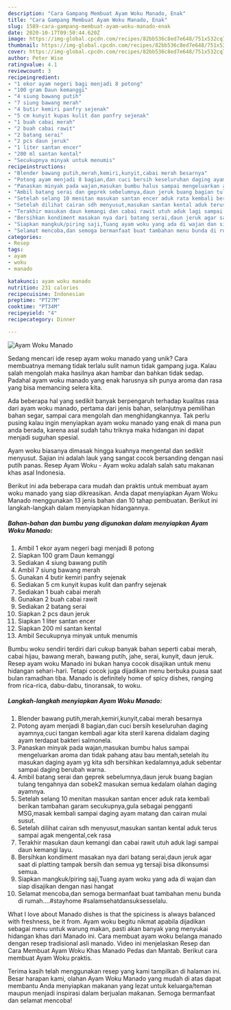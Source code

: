 ```yaml
---
description: "Cara Gampang Membuat Ayam Woku Manado, Enak"
title: "Cara Gampang Membuat Ayam Woku Manado, Enak"
slug: 1589-cara-gampang-membuat-ayam-woku-manado-enak
date: 2020-10-17T09:50:44.620Z
image: https://img-global.cpcdn.com/recipes/82bb536c8ed7e648/751x532cq70/ayam-woku-manado-foto-resep-utama.jpg
thumbnail: https://img-global.cpcdn.com/recipes/82bb536c8ed7e648/751x532cq70/ayam-woku-manado-foto-resep-utama.jpg
cover: https://img-global.cpcdn.com/recipes/82bb536c8ed7e648/751x532cq70/ayam-woku-manado-foto-resep-utama.jpg
author: Peter Wise
ratingvalue: 4.1
reviewcount: 3
recipeingredient:
- "1 ekor ayam negeri bagi menjadi 8 potong"
- "100 gram Daun kemanggi"
- "4 siung bawang putih"
- "7 siung bawang merah"
- "4 butir kemiri panfry sejenak"
- "5 cm kunyit kupas kulit dan panfry sejenak"
- "1 buah cabai merah"
- "2 buah cabai rawit"
- "2 batang serai"
- "2 pcs daun jeruk"
- "1 liter santan encer"
- "200 ml santan kental"
- "Secukupnya minyak untuk menumis"
recipeinstructions:
- "Blender bawang putih,merah,kemiri,kunyit,cabai merah besarnya"
- "Potong ayam menjadi 8 bagian,dan cuci bersih keseluruhan daging ayamnya,cuci tangan kembali agar kita steril karena didalam daging ayam terdapat bakteri salmonela."
- "Panaskan minyak pada wajan,masukan bumbu halus sampai mengeluarkan aroma dan tidak pahang atau bau mentah,setelah itu masukan daging ayam yg kita sdh bersihkan kedalamnya,aduk sebentar sampai daging berubah warna."
- "Ambil batang serai dan geprek sebelumnya,daun jeruk buang bagian tulang tengahnya dan sobek2 masukan semua kedalam olahan daging ayamnya."
- "Setelah selang 10 menitan masukan santan encer aduk rata kembali berikan tambahan garam secukupnya,gula sebagai pengganti MSG,masak kembali sampai daging ayam matang dan cairan mulai susut."
- "Setelah dilihat cairan sdh menyusut,masukan santan kental aduk terus sampai agak mengental,cek rasa"
- "Terakhir masukan daun kemangi dan cabai rawit utuh aduk lagi sampai daun kemangi layu."
- "Bersihkan kondiment masakan nya dari batang serai,daun jeruk agar saat di platting tampak bersih dan semua yg tersaji bisa dikonsumsi semua."
- "Siapkan mangkuk/piring saji,Tuang ayam woku yang ada di wajan dan siap disajikan dengan nasi hangat"
- "Selamat mencoba,dan semoga bermanfaat buat tambahan menu bunda di rumah....#stayhome #salamsehatdansuksesselalu."
categories:
- Resep
tags:
- ayam
- woku
- manado

katakunci: ayam woku manado 
nutrition: 231 calories
recipecuisine: Indonesian
preptime: "PT27M"
cooktime: "PT34M"
recipeyield: "4"
recipecategory: Dinner

---
```



![Ayam Woku Manado](https://img-global.cpcdn.com/recipes/82bb536c8ed7e648/751x532cq70/ayam-woku-manado-foto-resep-utama.jpg)

Sedang mencari ide resep ayam woku manado yang unik? Cara membuatnya memang tidak terlalu sulit namun tidak gampang juga. Kalau salah mengolah maka hasilnya akan hambar dan bahkan tidak sedap. Padahal ayam woku manado yang enak harusnya sih punya aroma dan rasa yang bisa memancing selera kita.

Ada beberapa hal yang sedikit banyak berpengaruh terhadap kualitas rasa dari ayam woku manado, pertama dari jenis bahan, selanjutnya pemilihan bahan segar, sampai cara mengolah dan menghidangkannya. Tak perlu pusing kalau ingin menyiapkan ayam woku manado yang enak di mana pun anda berada, karena asal sudah tahu triknya maka hidangan ini dapat menjadi suguhan spesial.

Ayam woku biasanya dimasak hingga kuahnya mengental dan sedikit menyusut. Sajian ini adalah lauk yang sangat cocok bersanding dengan nasi putih panas. Resep Ayam Woku - Ayam woku adalah salah satu makanan khas asal Indonesia.


Berikut ini ada beberapa cara mudah dan praktis untuk membuat ayam woku manado yang siap dikreasikan. Anda dapat menyiapkan Ayam Woku Manado menggunakan 13 jenis bahan dan 10 tahap pembuatan. Berikut ini langkah-langkah dalam menyiapkan hidangannya.

<!--inarticleads1-->

##### Bahan-bahan dan bumbu yang digunakan dalam menyiapkan Ayam Woku Manado:

1. Ambil 1 ekor ayam negeri bagi menjadi 8 potong
1. Siapkan 100 gram Daun kemanggi
1. Sediakan 4 siung bawang putih
1. Ambil 7 siung bawang merah
1. Gunakan 4 butir kemiri panfry sejenak
1. Sediakan 5 cm kunyit kupas kulit dan panfry sejenak
1. Sediakan 1 buah cabai merah
1. Gunakan 2 buah cabai rawit
1. Sediakan 2 batang serai
1. Siapkan 2 pcs daun jeruk
1. Siapkan 1 liter santan encer
1. Siapkan 200 ml santan kental
1. Ambil Secukupnya minyak untuk menumis


Bumbu woku sendiri terdiri dari cukup banyak bahan seperti cabai merah, cabai hijau, bawang merah, bawang putih, jahe, serai, kunyit, daun jeruk. Resep ayam woku Manado ini bukan hanya cocok disajikan untuk menu hidangan sehari-hari. Tetapi cocok juga dijadikan menu berbuka puasa saat bulan ramadhan tiba. Manado is definitely home of spicy dishes, ranging from rica-rica, dabu-dabu, tinoransak, to woku. 

<!--inarticleads2-->

##### Langkah-langkah menyiapkan Ayam Woku Manado:

1. Blender bawang putih,merah,kemiri,kunyit,cabai merah besarnya
1. Potong ayam menjadi 8 bagian,dan cuci bersih keseluruhan daging ayamnya,cuci tangan kembali agar kita steril karena didalam daging ayam terdapat bakteri salmonela.
1. Panaskan minyak pada wajan,masukan bumbu halus sampai mengeluarkan aroma dan tidak pahang atau bau mentah,setelah itu masukan daging ayam yg kita sdh bersihkan kedalamnya,aduk sebentar sampai daging berubah warna.
1. Ambil batang serai dan geprek sebelumnya,daun jeruk buang bagian tulang tengahnya dan sobek2 masukan semua kedalam olahan daging ayamnya.
1. Setelah selang 10 menitan masukan santan encer aduk rata kembali berikan tambahan garam secukupnya,gula sebagai pengganti MSG,masak kembali sampai daging ayam matang dan cairan mulai susut.
1. Setelah dilihat cairan sdh menyusut,masukan santan kental aduk terus sampai agak mengental,cek rasa
1. Terakhir masukan daun kemangi dan cabai rawit utuh aduk lagi sampai daun kemangi layu.
1. Bersihkan kondiment masakan nya dari batang serai,daun jeruk agar saat di platting tampak bersih dan semua yg tersaji bisa dikonsumsi semua.
1. Siapkan mangkuk/piring saji,Tuang ayam woku yang ada di wajan dan siap disajikan dengan nasi hangat
1. Selamat mencoba,dan semoga bermanfaat buat tambahan menu bunda di rumah....#stayhome #salamsehatdansuksesselalu.


What I love about Manado dishes is that the spiciness is always balanced with freshness, be it from. Ayam woku begitu nikmat apabila dijadikan sebagai menu untuk warung makan, pasti akan banyak yang menyukai hidangan khas dari Manado ini. Cara membuat ayam woku belanga manado dengan resep tradisional asli manado. Video ini menjelaskan Resep dan Cara Membuat Ayam Woku Khas Manado Pedas dan Mantab. Berikut cara membuat Ayam Woku praktis. 

Terima kasih telah menggunakan resep yang kami tampilkan di halaman ini. Besar harapan kami, olahan Ayam Woku Manado yang mudah di atas dapat membantu Anda menyiapkan makanan yang lezat untuk keluarga/teman maupun menjadi inspirasi dalam berjualan makanan. Semoga bermanfaat dan selamat mencoba!
